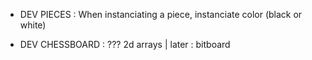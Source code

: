 - DEV PIECES : When instanciating a piece, instanciate color (black or white)



- DEV CHESSBOARD : ??? 2d arrays   | later : bitboard
